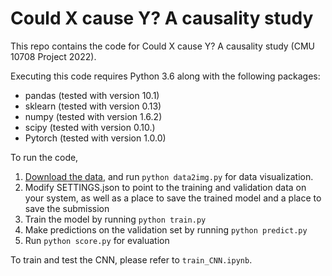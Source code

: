 Could X cause Y? A causality study
============================

This repo contains the code for Could X cause Y? A causality study (CMU 10708 Project 2022).

Executing this code requires Python 3.6 along with the following packages:

 - pandas (tested with version 10.1)
 - sklearn (tested with version 0.13)
 - numpy (tested with version 1.6.2)
 - scipy (tested with version 0.10.)
 - Pytorch (tested with version 1.0.0)

To run the code,

1. [Download the data](https://drive.google.com/drive/folders/1RM0TuCpfAQbidA0GegSX8S25E9j1FiWD?usp=sharing), and run `python data2img.py` for data visualization.
2. Modify SETTINGS.json to point to the training and validation data on your system, as well as a place to save the trained model and a place to save the submission
3. Train the model by running `python train.py`
4. Make predictions on the validation set by running `python predict.py`
5. Run `python score.py` for evaluation

To train and test the CNN, please refer to `train_CNN.ipynb`.